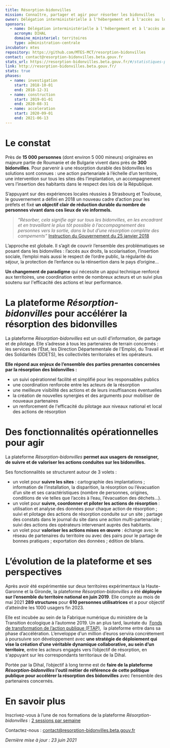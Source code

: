 ```yaml
---
title: Résorption-bidonvilles
mission: Connaître, partager et agir pour résorber les bidonvilles
owner: Délégation interministérielle à l'hébergement et à l'accès au logement (DIHAL)
sponsors:
  - name: Délégation interministérielle à l'hébergement et à l'accès au logement
    acronym: DIHAL
    domaine_ministeriel: territoires
    type: administration-centrale
incubator: mtes
repository: https://github.com/MTES-MCT/resorption-bidonvilles
contact: contact@resorption-bidonvilles.beta.gouv.fr
stats_url: https://resorption-bidonvilles.beta.gouv.fr/#/statistiques-publiques
link: http://resorption-bidonvilles.beta.gouv.fr/
stats: true
phases:
  - name: investigation
    start: 2018-10-01
    end: 2018-12-31
  - name: construction
    start: 2019-01-01
    end: 2020-08-31
  - name: acceleration
    start: 2020-09-01
    end: 2021-06-13
---
```

# **Le constat**

Près de **15 000 personnes** (dont environ 5 000 mineurs) originaires en majeure partie de Roumanie et de Bulgarie vivent dans près de **300 bidonvilles**. Pour parvenir à une résorption durable des bidonvilles les solutions sont connues : une action partenariale à l’échelle d’un territoire, une intervention sur tous les sites dès l’implantation, un accompagnement vers l’insertion des habitants dans le respect des lois de la République.

S’appuyant sur des expériences locales réussies à Strasbourg et Toulouse, le gouvernement a défini en 2018 un nouveau cadre d’action pour les préfets et fixé **un objectif clair de réduction durable du nombre de personnes vivant dans ces lieux de vie informels.** 

> *“Résorber, cela signifie agir sur tous les bidonvilles, en les encadrant et en travaillant le plus tôt possible à l’accompagnement des personnes vers la sortie, dans le but d’une résorption complète des campements”* [Instruction du Gouvernement du 25 janvier 2018](https://www.gouvernement.fr/sites/default/files/contenu/piece-jointe/2018/06/circulaire_du_25_janvier_2018.pdf)

L’approche est globale. Il s’agit de couvrir l’ensemble des problématiques se posant dans les bidonvilles : l’accès aux droits, la scolarisation, l’insertion sociale, l’emploi mais aussi le respect de l’ordre public, la régularité du séjour, la protection de l’enfance ou la réinsertion dans le pays d’origine…

**Un changement de paradigme** qui nécessite un appui technique renforcé aux territoires, une coordination entre de nombreux acteurs et un suivi plus soutenu sur l'efficacité des actions et leur performance. 

# La plateforme *Résorption-bidonvilles* pour accélérer la résorption des bidonvilles

La plateforme *Résorption-bidonvilles* est un outil d’information, de partage et de pilotage. Elle s’adresse à tous les partenaires de terrain concernés : les services de l’État, les Direction Départementale de l'Emploi, du Travail et des Solidarités (DDETS), les collectivités territoriales et les opérateurs. 

**Elle répond aux enjeux de l’ensemble des parties prenantes concernées par la résorption des bidonvilles :**

* un suivi opérationnel facilité et simplifié pour les responsables publics
* une coordination renforcée entre les acteurs de la résorption
* une meilleure visibilité des actions et de leurs insuffisances éventuelles
* la création de nouvelles synergies et des arguments pour mobiliser de nouveaux partenaires
* un renforcement de l'efficacité du pilotage aux niveaux national et local des actions de résorption

# Des fonctionnalités opérationnelles pour agir

La plateforme *Résorption-bidonvilles* **permet aux usagers de renseigner, de suivre et de valoriser les actions conduites sur les bidonvilles.** 

Ses fonctionnalités se structurent autour de 3 volets :

* un volet pour **suivre les sites** : cartographie des implantations ; information de l’installation, la disparition, la résorption ou l’évacuation d’un site et ses caractéristiques (nombre de personnes, origines, conditions de vie telles que l’accès à l’eau, l’évacuation des déchets…). 
* un volet pour **suivre, coordonner et piloter les actions de résorption** : utilisation et analyse des données pour chaque action de résorption ; suivi et pilotage des actions de résorption conduite sur un site ; partage des constats dans le journal du site dans une action multi-partenariale ; suivi des actions des opérateurs intervenant auprès des habitants.
* un volet pour **valoriser les actions mises en œuvre** : échange avec le réseau de partenaires du territoire ou avec des pairs pour le partage de bonnes pratiques ; exportation des données ; édition de bilans.

# L’évolution de la plateforme et ses perspectives

Après avoir été expérimentée sur deux territoires expérimentaux la Haute-Garonne et la Gironde, la plateforme *Résorption-bidonvilles* a été **déployée sur l’ensemble du territoire national en juin 2019**. Elle compte au mois de mai 2021 **289 structures** pour **610 personnes utilisatrices** et a pour objectif d’atteindre les 1000 usagers fin 2023.

Elle est incubée au sein de la Fabrique numérique du ministère de la Transition écologique à l’automne 2019. Un an plus tard, lauréate du  [Fonds de transformation de l’action publique (FTAP)](https://www.gouvernement.fr/la-plateforme-resorption-bidonvilles-laureate-du-fonds-de-transformation-de-l-action-publique-2020),  la plateforme entre dans sa phase d’accélération. L’enveloppe d'un million d’euros servira concrètement à poursuivre son développement avec **une stratégie de déploiement qui vise la création d’une véritable dynamique collaborative, au sein d’un territoire**, entre les acteurs engagés vers l’objectif de résorption, en s'appuyant sur les correspondants territoriaux de la Dihal. 

Portée par la Dihal, l’objectif à long terme est de **faire de la plateforme *Résorption-bidonvilles* l’outil métier de référence de cette politique publique pour accélérer la résorption des bidonvilles** avec l’ensemble des partenaires concernés.

# En savoir plus

Inscrivez-vous à l’une de nos formations de la plateforme *Résorption-bidonvilles* : [2 sessions par semaine](https://app.evalandgo.com/s/index.php?a=JTk2cCU5N2slOUElQjA=&id=JTk4ayU5QW4lOTYlQUY=)

Contactez-nous : [contact@resorption-bidonvilles.beta.gouv.fr](mailto:contact@resorption-bidonvilles.beta.gouv.fr) 



*Dernière mise à jour : 23 juin 2021*